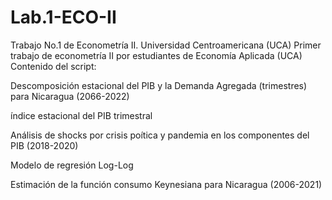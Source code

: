 # Lab.1-ECO-II
Trabajo No.1 de Econometría II. Universidad Centroamericana (UCA)
Primer trabajo de econometría II por estudiantes de Economía Aplicada (UCA)
Contenido del script:

Descomposición estacional del PIB y la Demanda Agregada (trimestres) para Nicaragua (2066-2022)

índice estacional del PIB trimestral

Análisis de shocks por crisis poítica y pandemia en los componentes del PIB (2018-2020)

Modelo de regresión Log-Log 

Estimación de la función consumo Keynesiana para Nicaragua (2006-2021)
